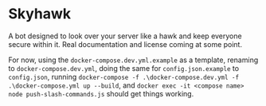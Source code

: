 # Skyhawk

A bot designed to look over your server like a hawk and keep everyone secure within it.
Real documentation and license coming at some point.

For now, using the `docker-compose.dev.yml.example` as a template, renaming to `docker-compose.dev.yml`, doing the same for `config.json.example` to `config.json`, running `docker-compose -f .\docker-compose.dev.yml -f .\docker-compose.yml up --build`, and `docker exec -it <compose name> node push-slash-commands.js` should get things working.